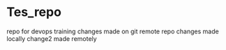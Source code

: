 # Tes_repo
repo for devops training
changes made on git remote repo
changes made locally
change2 made remotely
